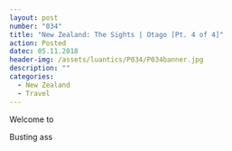 ```yaml
---
layout: post
number: "034"
title: "New Zealand: The Sights | Otago [Pt. 4 of 4]"
action: Posted
datec: 05.11.2018
header-img: /assets/luantics/P034/P034banner.jpg
description: ""
categories:
  - New Zealand
  - Travel
---
```


Welcome to

Busting ass 

<div class="imageset">
	<div class="row">
		<img src="{{ baseurl }}/assets/luantics/P034/P034NZ01a.jpg" alt="" class="half"/>
		<img src="{{ baseurl }}/assets/luantics/P034/P034NZ01b.jpg" alt="" class="half"/>
	</div>
	<img src="{{ baseurl }}/assets/luantics/P034/P034NZ02.jpg" alt=""/>
</div>